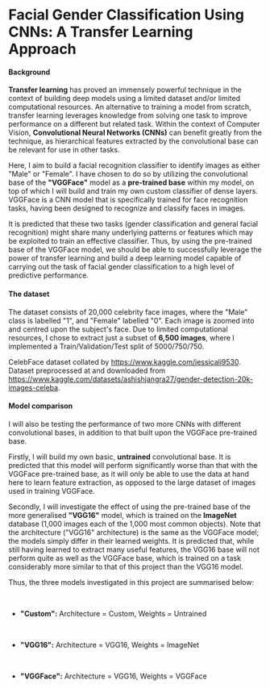 # Facial Gender Classification Using CNNs: A Transfer Learning Approach

#### Background
**Transfer learning** has proved an immensely powerful technique in the context of building deep models using a limited dataset and/or limited computational resources. An alternative to training a model from scratch, transfer learning leverages knowledge from solving one task to improve performance on a different but related task. Within the context of Computer Vision, **Convolutional Neural Networks (CNNs)** can benefit greatly from the technique, as hierarchical features extracted by the convolutional base can be relevant for use in other tasks.

Here, I aim to build a facial recognition classifier to identify images as either "Male" or "Female". I have chosen to do so by utilizing the convolutional base of the **"VGGFace"** model as a **pre-trained base** within my model, on top of which I will build and train my own custom classifier of dense layers. VGGFace is a CNN model that is specifically trained for face recognition tasks, having been designed to recognize and classify faces in images.

It is predicted that these two tasks (gender classification and general facial recognition) might share many underlying patterns or features which may be exploited to train an effective classifier. Thus, by using the pre-trained base of the VGGFace model, we should be able to successfully leverage the power of transfer learning and build a deep learning model capable of carrying out the task of facial gender classification to a high level of predictive performance.

#### The dataset

The dataset consists of 20,000 celebrity face images, where the "Male" class is labelled "1", and "Female" labelled  "0". Each image is zoomed into and centred upon the subject's face. Due to limited computational resources, I chose to extract just a subset of **6,500 images**, where I implemented a Train/Validation/Test split of 5000/750/750.

CelebFace dataset collated by https://www.kaggle.com/jessicali9530. <br>
Dataset preprocessed at and downloaded from https://www.kaggle.com/datasets/ashishjangra27/gender-detection-20k-images-celeba.

#### Model comparison

I will also be testing the performance of two more CNNs with different convolutional bases, in addition to that built upon the VGGFace pre-trained base.

Firstly, I will build my own basic, **untrained** convolutional base. It is predicted that this model will perform significantly worse than that with the VGGFace pre-trained base, as it will only be able to use the data at hand here to learn feature extraction, as opposed to the large dataset of images used in training VGGFace.

Secondly, I will investigate the effect of using the pre-trained base of the more generalised **"VGG16"** model, which is trained on the **ImageNet** database (1,000 images each of the 1,000 most common objects). Note that the architecture ("VGG16" architecture) is the same as the VGGFace model; the models simply differ in their learned weights. It is predicted that, while still having learned to extract many useful features, the VGG16 base will not perform quite as well as the VGGFace base, which is trained on a task considerably more similar to that of this project than the VGG16 model.

Thus, the three models investigated in this project are summarised below:

<br>

- **"Custom":** Architecture = Custom, Weights = Untrained

<br>

- **"VGG16":** Architecture = VGG16, Weights = ImageNet

<br>

- **"VGGFace":** Architecture = VGG16, Weights = VGGFace
